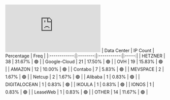 ![Diagramm](https://github.com/obajay/StateSync-snapshots/blob/main/Projects/Bitcanna/1/README.md)
| Data Center | IP Count | Percentage | Freq |
|:------------:|:--------:|:-----------:|:-----:|
| HETZNER | 38 | 31.67% | 🟢 |
| Google-Cloud | 21 | 17.50% | 🟢 |
| OVH | 19 | 15.83% | 🟢 |
| AMAZON | 12 | 10.00% | 🟢 |
| Contabo | 7 | 5.83% | 🟢 |
| MEVSPACE | 2 | 1.67% | 🟢 |
| Netcup | 2 | 1.67% | 🟢 |
| Alibaba | 1 | 0.83% | 🟢 |
| DIGITALOCEAN | 1 | 0.83% | 🟢 |
| IKOULA | 1 | 0.83% | 🟢 |
| IONOS | 1 | 0.83% | 🟢 |
| LeaseWeb | 1 | 0.83% | 🟢 |
| OTHER | 14 | 11.67% | 🟢 |